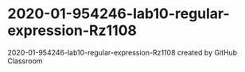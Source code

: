 # 2020-01-954246-lab10-regular-expression-Rz1108
2020-01-954246-lab10-regular-expression-Rz1108 created by GitHub Classroom

